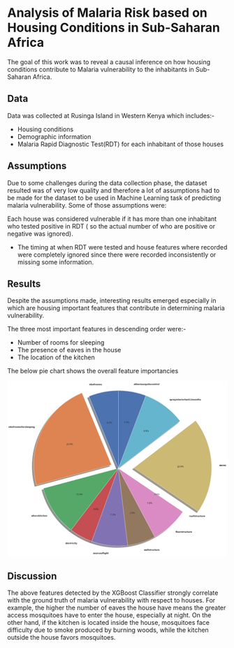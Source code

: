 # Analysis of Malaria Risk based on Housing Conditions in Sub-Saharan Africa

The goal of this work was to reveal a causal inference on how housing conditions contribute to Malaria vulnerability to the inhabitants in Sub-Saharan Africa.

## Data
Data was collected at Rusinga Island in Western Kenya which includes:-
 - Housing conditions
 - Demographic information
 - Malaria Rapid Diagnostic Test(RDT) for each inhabitant of those houses

## Assumptions

Due to some challenges during the data collection phase, the dataset resulted was of very low quality and therefore a lot of assumptions had to be made for the dataset to be used in Machine Learning task of predicting malaria vulnerability. Some of those assumptions were:

Each house was considered vulnerable if it has more than one inhabitant who tested positive in RDT ( so the actual number of who are positive or negative was ignored).
- The timing at when RDT were tested and house features where recorded were completely ignored since there were recorded inconsistently or missing some information.

## Results

Despite the assumptions made, interesting results emerged especially in which are housing important features that contribute in determining malaria vulnerability.

The three most important features in descending order were:-

- Number of rooms for sleeping
- The presence of eaves in the house
- The location of the kitchen

The below pie chart shows the overall feature importancies

![alt text](https://github.com/AsheryMbilinyi/Analysis-of-Malaria-Risk-based-on-Housing-Conditions-in-Sub-Saharan-Africa/blob/master/features_importance.png)

## Discussion

The above features detected by the XGBoost Classifier strongly correlate with the ground truth of malaria vulnerability with respect to houses. For example, the higher the number of eaves the house have means the greater access mosquitoes have to enter the house, especially at night. On the other hand, if the kitchen is located inside the house, mosquitoes face difficulty due to smoke produced by burning woods, while the kitchen outside the house favors mosquitoes.



